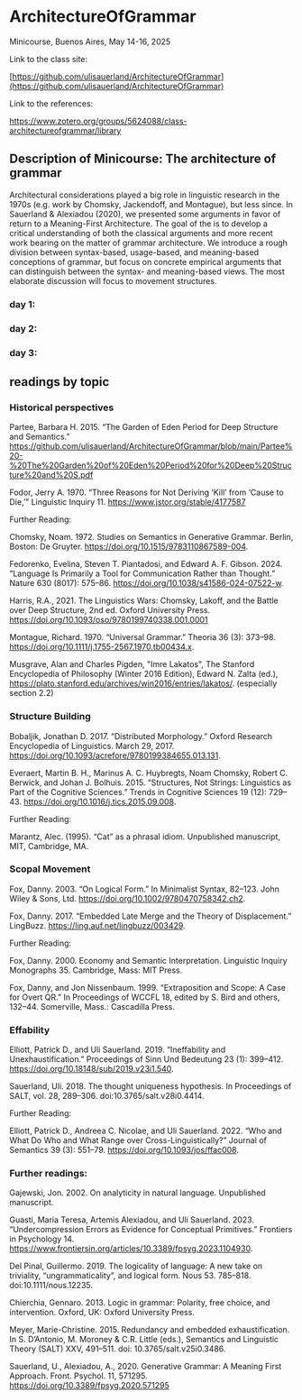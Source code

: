 # ArchitectureOfGrammar
Minicourse, Buenos Aires, May 14-16, 2025

Link to the class site:

[https://github.com/ulisauerland/ArchitectureOfGrammar](https://github.com/ulisauerland/ArchitectureOfGrammar)

Link to the references:

https://www.zotero.org/groups/5624088/class-architectureofgrammar/library


## Description of Minicourse: The architecture of grammar

Architectural considerations played a big role in linguistic research in the 1970s (e.g. work by Chomsky, Jackendoff, and Montague), but less since.  In Sauerland & Alexiadou (2020), we presented some arguments in favor of return to a Meaning-First Architecture.  The goal of the is to develop a critical understanding of both the classical arguments and more recent work bearing on the matter of grammar architecture.  We introduce a rough division between syntax-based, usage-based, and meaning-based conceptions of grammar, but focus on concrete empirical arguments that can distinguish between the syntax- and meaning-based views.  The most elaborate discussion will focus to movement structures.

### day 1: 

### day 2: 

### day 3: 


## readings by topic

### Historical perspectives

Partee, Barbara H. 2015. “The Garden of Eden Period for Deep Structure and Semantics.”
https://github.com/ulisauerland/ArchitectureOfGrammar/blob/main/Partee%20-%20The%20Garden%20of%20Eden%20Period%20for%20Deep%20Structure%20and%20S.pdf

Fodor, Jerry A. 1970. “Three Reasons for Not Deriving ‘Kill’ from ‘Cause to Die,’” Linguistic Inquiry 11. https://www.jstor.org/stable/4177587

Further Reading:

Chomsky, Noam. 1972. Studies on Semantics in Generative Grammar. Berlin, Boston: De Gruyter. https://doi.org/10.1515/9783110867589-004.

Fedorenko, Evelina, Steven T. Piantadosi, and Edward A. F. Gibson. 2024. “Language Is Primarily a Tool for Communication Rather than Thought.” Nature 630 (8017): 575–86. https://doi.org/10.1038/s41586-024-07522-w.

Harris, R.A., 2021. The Linguistics Wars: Chomsky, Lakoff, and the Battle over Deep Structure, 2nd ed. Oxford University Press. https://doi.org/10.1093/oso/9780199740338.001.0001

Montague, Richard. 1970. “Universal Grammar.” Theoria 36 (3): 373–98. https://doi.org/10.1111/j.1755-2567.1970.tb00434.x.

Musgrave, Alan and Charles Pigden, "Imre Lakatos", The Stanford Encyclopedia of Philosophy (Winter 2016 Edition), Edward N. Zalta (ed.), https://plato.stanford.edu/archives/win2016/entries/lakatos/.
(especially section 2.2)

### Structure Building

Bobaljik, Jonathan D. 2017. “Distributed Morphology.” Oxford Research Encyclopedia of Linguistics. March 29, 2017. https://doi.org/10.1093/acrefore/9780199384655.013.131.

Everaert, Martin B. H., Marinus A. C. Huybregts, Noam Chomsky, Robert C. Berwick, and Johan J. Bolhuis. 2015. “Structures, Not Strings: Linguistics as Part of the Cognitive Sciences.” Trends in Cognitive Sciences 19 (12): 729–43. https://doi.org/10.1016/j.tics.2015.09.008.

Further Reading:

Marantz, Alec. (1995). “Cat” as a phrasal idiom. Unpublished manuscript, MIT, Cambridge, MA.

### Scopal Movement

Fox, Danny. 2003. “On Logical Form.” In Minimalist Syntax, 82–123. John Wiley & Sons, Ltd. https://doi.org/10.1002/9780470758342.ch2.

Fox, Danny. 2017. “Embedded Late Merge and the Theory of Displacement.” LingBuzz. https://ling.auf.net/lingbuzz/003429.

Further Reading:

Fox, Danny. 2000. Economy and Semantic Interpretation. Linguistic Inquiry Monographs 35. Cambridge, Mass: MIT Press.

Fox, Danny, and Jon Nissenbaum. 1999. “Extraposition and Scope: A Case for Overt QR.” In Proceedings of WCCFL 18, edited by S. Bird and others, 132–44. Somerville, Mass.: Cascadilla Press.


### Effability

Elliott, Patrick D., and Uli Sauerland. 2019. “Ineffability and Unexhaustification.” Proceedings of Sinn Und Bedeutung 23 (1): 399–412. https://doi.org/10.18148/sub/2019.v23i1.540.

Sauerland, Uli. 2018. The thought uniqueness hypothesis. In Proceedings of SALT, vol. 28, 289–306. doi:10.3765/salt.v28i0.4414.

Further Reading:

Elliott, Patrick D., Andreea C. Nicolae, and Uli Sauerland. 2022. “Who and What Do Who and What Range over Cross-Linguistically?” Journal of Semantics 39 (3): 551–79. https://doi.org/10.1093/jos/ffac008.


### Further readings:

Gajewski, Jon. 2002. On analyticity in natural language. Unpublished manuscript.

Guasti, Maria Teresa, Artemis Alexiadou, and Uli Sauerland. 2023. “Undercompression Errors as Evidence for Conceptual Primitives.” Frontiers in Psychology 14. https://www.frontiersin.org/articles/10.3389/fpsyg.2023.1104930.

Del Pinal, Guillermo. 2019. The logicality of language: A new take on triviality, “ungrammaticality”, and logical form. Nous 53. 785–818. doi:10.1111/nous.12235.

Chierchia, Gennaro. 2013. Logic in grammar: Polarity, free choice, and intervention. Oxford, UK: Oxford University Press.

Meyer, Marie-Christine. 2015. Redundancy and embedded exhaustification. In S. D’Antonio, M. Moroney & C.R. Little (eds.), Semantics and Linguistic Theory (SALT) XXV, 491–511. doi: 10.3765/salt.v25i0.3486.

Sauerland, U., Alexiadou, A., 2020. Generative Grammar: A Meaning First Approach. Front.
Psychol. 11, 571295. https://doi.org/10.3389/fpsyg.2020.571295
